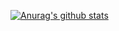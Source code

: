 [![Anurag's github stats](https://github-readme-stats.vercel.app/api?username=taeho-jo&show_icons=true&theme=onedark&bg_color=#4747b3,#0072c6,#009a93)](https://github.com/taeho-jo/github-readme-stats)

<!--
**taeho-jo/taeho-jo** is a ✨ _special_ ✨ repository because its `README.md` (this file) appears on your GitHub profile.

Here are some ideas to get you started:

- 🔭 I’m currently working on ...
- 🌱 I’m currently learning ...
- 👯 I’m looking to collaborate on ...
- 🤔 I’m looking for help with ...
- 💬 Ask me about ...
- 📫 How to reach me: ...
- 😄 Pronouns: ...
- ⚡ Fun fact: ...
-->
